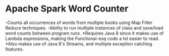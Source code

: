 # Apache Spark Word Counter

-Counts all occurrences of words from multiple books using Map Filter Reduce techniques.
-Ability to run multiple instances of class and save/load word counts between program runs.
*Requires Java 8 since it makes use of Lambda expressions, making the Functional-esq code a lot easier to read.
*Also makes use of Java 8's Streams, and multiple exception catching features.
